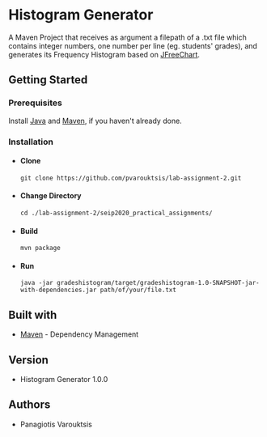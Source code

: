 # Histogram Generator
A Maven Project that receives as argument a filepath of a .txt file which contains integer numbers, one number per line (eg. students' grades), and generates its Frequency Histogram based on [JFreeChart](http://www.jfree.org/jfreechart/).
  
## Getting Started
### Prerequisites
Install [Java](https://www.oracle.com/java/technologies/javase-downloads.html) and [Maven](https://maven.apache.org/), if you haven't already done.

### Installation
- #### Clone 
  ```git clone https://github.com/pvarouktsis/lab-assignment-2.git```
- #### Change Directory
  ```cd ./lab-assignment-2/seip2020_practical_assignments/```
- #### Build
  ```mvn package```
- #### Run
  ```
  java -jar gradeshistogram/target/gradeshistogram-1.0-SNAPSHOT-jar-with-dependencies.jar path/of/your/file.txt
  ```

## Built with
- [Maven](https://maven.apache.org/) \- Dependency Management

## Version
- Histogram Generator 1.0.0

## Authors
- Panagiotis Varouktsis

